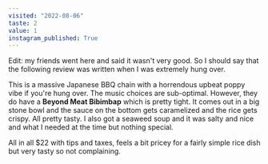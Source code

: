 ```yaml
---
visited: "2022-08-06"
taste: 2
value: 1
instagram_published: True
---
```


Edit: my friends went here and said it wasn't very good. So I should say that the following review was written when I was extremely hung over.

This is a massive Japanese BBQ chain with a horrendous upbeat poppy vibe if you're hung over. The music choices are sub-optimal. However, they do have a **Beyond Meat Bibimbap** which is pretty tight. It comes out in a big stone bowl and the sauce on the bottom gets caramelized and the rice gets crispy. All pretty tasty. I also got a seaweed soup and it was salty and nice and what I needed at the time but nothing special.

All in all $22 with tips and taxes, feels a bit pricey for a fairly simple rice dish but very tasty so not complaining.
